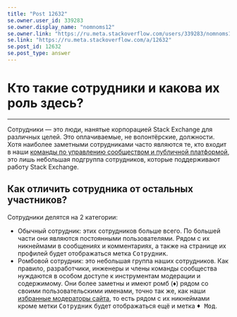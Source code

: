 ```yaml
---
title: "Post 12632"
se.owner.user_id: 339283
se.owner.display_name: "nomnoms12"
se.owner.link: "https://ru.meta.stackoverflow.com/users/339283/nomnoms12"
se.link: "https://ru.meta.stackoverflow.com/a/12632"
se.post_id: 12632
se.post_type: answer
---
```

<h1>Кто такие сотрудники и какова их роль здесь?</h1>
<hr />
<p>Сотрудники — это люди, нанятые корпорацией Stack Exchange для различных целей. Это оплачиваемые, не волонтёрские, должности. Хотя наиболее заметными сотрудниками часто являются те, кто входит в наши <a href="https://meta.stackexchange.com/questions/349266/the-community-teams-stack-exchange-and-how-we-work-together">команды по управлению сообществом и публичной платформой</a>, это лишь небольшая подгруппа сотрудников, которые поддерживают работу Stack Exchange.</p>
<h2>Как отличить сотрудника от остальных участников?</h2>
<p>Сотрудники делятся на 2 категории:</p>
<ul>
<li>Обычный сотрудник: этих сотрудников больше всего. По большей части они являются постоянными
пользователями. Рядом с их никнеймами в сообщениях и комментариях, а также на странице их профилей будет
отображаться метка <kbd>Сотрудник</kbd>.</li>
<li>Ромбовой сотрудник: это небольшая группа наших сотрудников. Как правило,
разработчики, инженеры и члены команды сообщества нуждаются в
особом доступе к инструментам модерации и содержимому. Они более
заметны и имеют ромб (♦) рядом со своими пользовательскими именами, точно
так же, как наши <a href="https://ru.stackoverflow.com/help/site-moderators">избранные модераторы сайта</a>, то есть рядом с их никнеймами кроме метки <kbd>Сотрудник</kbd> будет отображаться ещё и метка  <kbd>♦ Мод</kbd>.</li>
</ul>
